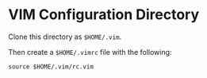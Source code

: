 # VIM Configuration Directory

Clone this directory as `$HOME/.vim`.

Then create a `$HOME/.vimrc` file with the following:
```vim
source $HOME/.vim/rc.vim
```
